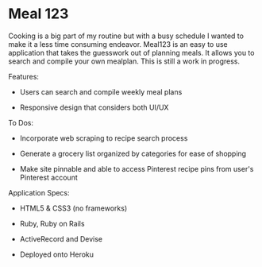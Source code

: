 # Meal 123
Cooking is a big part of my routine but with a busy schedule I wanted to make it a less time consuming endeavor. Meal123 is an easy to use application that takes the guesswork out of planning meals. It allows you to search and compile your own mealplan. This is still a work in progress.

Features:

* Users can search and compile weekly meal plans

* Responsive design that considers both UI/UX


To Dos:

* Incorporate web scraping to recipe search process

* Generate a grocery list organized by categories for ease of shopping

* Make site pinnable and able to access Pinterest recipe pins from user's Pinterest account


Application Specs:

* HTML5 & CSS3 (no frameworks)

* Ruby, Ruby on Rails

* ActiveRecord and Devise

* Deployed onto Heroku
